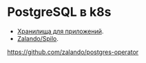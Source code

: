 # PostgreSQL в k8s

* [Хранилища для приложений](00-local-path-provisioner).
* [Zalando/Spilo](Spilo-manual.md).






https://github.com/zalando/postgres-operator